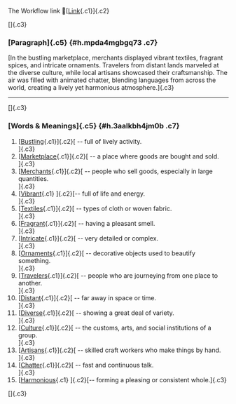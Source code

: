 The Workflow link
👏[[Link](https://www.google.com/url?q=http://www.google.com&sa=D&source=editors&ust=1756160421789233&usg=AOvVaw1YiKWCE71hkstUD_8SHVDZ){.c1}]{.c2}

[]{.c3}

### [Paragraph]{.c5} {#h.mpda4mgbgq73 .c7}

[In the bustling marketplace, merchants displayed vibrant textiles,
fragrant spices, and intricate ornaments. Travelers from distant lands
marveled at the diverse culture, while local artisans showcased their
craftsmanship. The air was filled with animated chatter, blending
languages from across the world, creating a lively yet harmonious
atmosphere.]{.c3}

------------------------------------------------------------------------

[]{.c3}

### [Words & Meanings]{.c5} {#h.3aalkbh4jm0b .c7}

1.  [[Bustling](https://www.google.com/url?q=http://www.google.com&sa=D&source=editors&ust=1756160421790339&usg=AOvVaw1Uv9KmQ5fy6d035vsNyBy0){.c1}]{.c2}[ --
    full of lively activity.\
    ]{.c3}
2.  [[Marketplace](https://www.google.com/url?q=http://www.google.com&sa=D&source=editors&ust=1756160421790558&usg=AOvVaw049llnV4o5O6xrMI3__k_H){.c1}]{.c2}[ --
    a place where goods are bought and sold.\
    ]{.c3}
3.  [[Merchants](https://www.google.com/url?q=http://www.google.com&sa=D&source=editors&ust=1756160421790761&usg=AOvVaw1DBf7g3STv6RQTUiBuvTHI){.c1}]{.c2}[ --
    people who sell goods, especially in large quantities.\
    ]{.c3}
4.  [[Vibrant](https://www.google.com/url?q=http://www.google.com&sa=D&source=editors&ust=1756160421790981&usg=AOvVaw2G867D6fQlxEhrAf_nkh0T){.c1}
    ]{.c2}[-- full of life and energy.\
    ]{.c3}
5.  [[Textiles](https://www.google.com/url?q=http://www.google.com&sa=D&source=editors&ust=1756160421791148&usg=AOvVaw32tkWwEtBfzTVdc3OLO8fh){.c1}]{.c2}[ --
    types of cloth or woven fabric.\
    ]{.c3}
6.  [[Fragrant](https://www.google.com/url?q=http://www.google.com&sa=D&source=editors&ust=1756160421791326&usg=AOvVaw0GIMq-e1mAcVVxxH_bRV16){.c1}]{.c2}[ --
    having a pleasant smell.\
    ]{.c3}
7.  [[Intricate](https://www.google.com/url?q=http://www.google.com&sa=D&source=editors&ust=1756160421791527&usg=AOvVaw1tJpghKnXNoyB8q3c7VvEu){.c1}]{.c2}[ --
    very detailed or complex.\
    ]{.c3}
8.  [[Ornaments](https://www.google.com/url?q=http://www.google.com&sa=D&source=editors&ust=1756160421791712&usg=AOvVaw0U8Gjj1qb6C9aj-5zmrntB){.c1}]{.c2}[ --
    decorative objects used to beautify something.\
    ]{.c3}
9.  [[Travelers](https://www.google.com/url?q=http://www.google.com&sa=D&source=editors&ust=1756160421791923&usg=AOvVaw014kvAC96puHiuVLwmJ6mG){.c1}]{.c2}[ --
    people who are journeying from one place to another.\
    ]{.c3}
10. [[Distant](https://www.google.com/url?q=http://www.google.com&sa=D&source=editors&ust=1756160421792199&usg=AOvVaw1rPkS_q01LaKzo4BEu9svN){.c1}]{.c2}[ --
    far away in space or time.\
    ]{.c3}
11. [[Diverse](https://www.google.com/url?q=http://www.google.com&sa=D&source=editors&ust=1756160421792371&usg=AOvVaw16k46v99djlib7Sou3olYZ){.c1}]{.c2}[ --
    showing a great deal of variety.\
    ]{.c3}
12. [[Culture](https://www.google.com/url?q=http://www.google.com&sa=D&source=editors&ust=1756160421792565&usg=AOvVaw1aafo3GoG6pfxz6-BUGaGQ){.c1}]{.c2}[ --
    the customs, arts, and social institutions of a group.\
    ]{.c3}
13. [[Artisans](https://www.google.com/url?q=http://www.google.com&sa=D&source=editors&ust=1756160421792783&usg=AOvVaw3eOFX7R_k4l-6rd6QyppQK){.c1}]{.c2}[ --
    skilled craft workers who make things by hand.\
    ]{.c3}
14. [[Chatter](https://www.google.com/url?q=http://www.google.com&sa=D&source=editors&ust=1756160421792987&usg=AOvVaw1Y_9V6u1_ZdJz9mIBnsJBz){.c1}]{.c2}[ --
    fast and continuous talk.\
    ]{.c3}
15. [[Harmonious](https://www.google.com/url?q=http://www.google.com&sa=D&source=editors&ust=1756160421793164&usg=AOvVaw1O_gz2414j0N5EEWRgeETj){.c1}
    ]{.c2}[-- forming a pleasing or consistent whole.]{.c3}

[]{.c3}
